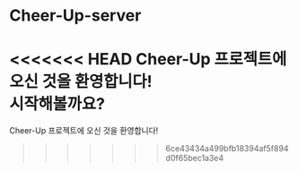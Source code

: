 # Cheer-Up-server
<<<<<<< HEAD
Cheer-Up 프로젝트에 오신 것을 환영합니다!   
시작해볼까요?
=======
Cheer-Up 프로젝트에 오신 것을 환영합니다!
>>>>>>> 6ce43434a499bfb18394af5f894d0f65bec1a3e4
